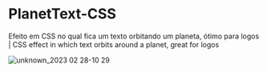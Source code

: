 # PlanetText-CSS

Efeito em CSS no qual fica um texto orbitando um planeta, ótimo para logos  | CSS effect in which text orbits around a planet, great for logos 

![unknown_2023 02 28-10 29](https://user-images.githubusercontent.com/102559935/221869153-3064327c-7948-4beb-845e-fbb1810269b8.gif)
